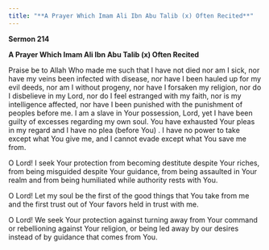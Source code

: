 ```yaml
---
title: "**A Prayer Which Imam Ali Ibn Abu Talib (x) Often Recited**" 
---
```

**Sermon 214**

**A Prayer Which Imam Ali Ibn Abu Talib \(x\) Often Recited**

Praise be to Allah Who made me such that I have not died nor am I sick, nor have my veins been infected with disease, nor have I been hauled up for my evil deeds, nor am I without progeny, nor have I forsaken my religion, nor do I disbelieve in my Lord, nor do I feel estranged with my faith, nor is my intelligence affected, nor have I been punished with the punishment of peoples before me\. I am a slave in Your possession, Lord, yet I have been guilty of excesses regarding my own soul\. You have exhausted Your pleas in my regard and I have no plea \(before You\) \. I have no power to take except what You give me, and I cannot evade except what You save me from\.

O Lord\! I seek Your protection from becoming destitute despite Your riches, from being misguided despite Your guidance, from being assaulted in Your realm and from being humiliated while authority rests with You\.

O Lord\! Let my soul be the first of the good things that You take from me and the first trust out of Your favors held in trust with me\.

O Lord\! We seek Your protection against turning away from Your command or rebellioning against Your religion, or being led away by our desires instead of by guidance that comes from You\.

